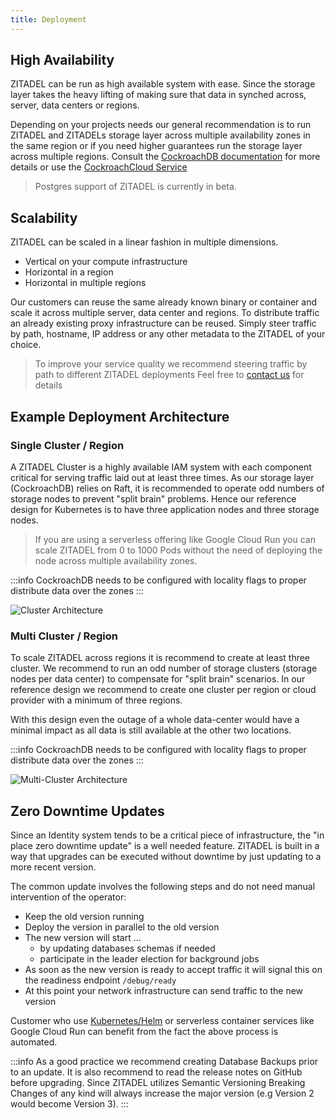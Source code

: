 ```yaml
---
title: Deployment
---
```


## High Availability

ZITADEL can be run as high available system with ease. 
Since the storage layer takes the heavy lifting of making sure that data in synched across, server, data centers or regions.

Depending on your projects needs our general recommendation is to run ZITADEL and ZITADELs storage layer across multiple availability zones in the same region or if you need higher guarantees run the storage layer across multiple regions.
Consult the [CockroachDB documentation](https://www.cockroachlabs.com/docs/) for more details or use the [CockroachCloud Service](https://www.cockroachlabs.com/docs/cockroachcloud/create-an-account.html)

> Postgres support of ZITADEL is currently in beta.

## Scalability

ZITADEL can be scaled in a linear fashion in multiple dimensions.

- Vertical on your compute infrastructure
- Horizontal in a region
- Horizontal in multiple regions

Our customers can reuse the same already known binary or container and scale it across multiple server, data center and regions.
To distribute traffic an already existing proxy infrastructure can be reused. 
Simply steer traffic by path, hostname, IP address or any other metadata to the ZITADEL of your choice.

> To improve your service quality we recommend steering traffic by path to different ZITADEL deployments
> Feel free to [contact us](https://zitadel.com/contact/) for details

## Example Deployment Architecture

### Single Cluster / Region

A ZITADEL Cluster is a highly available IAM system with each component critical for serving traffic laid out at least three times.
As our storage layer (CockroachDB) relies on Raft, it is recommended to operate odd numbers of storage nodes to prevent "split brain" problems.
Hence our reference design for Kubernetes is to have three application nodes and three storage nodes.

> If you are using a serverless offering like Google Cloud Run you can scale ZITADEL from 0 to 1000 Pods without the need of deploying the node across multiple availability zones.

:::info
CockroachDB needs to be configured with locality flags to proper distribute data over the zones
:::

![Cluster Architecture](/img/zitadel_cluster_architecture.png)

### Multi Cluster / Region

To scale ZITADEL across regions it is recommend to create at least three cluster.
We recommend to run an odd number of storage clusters (storage nodes per data center) to compensate for "split brain" scenarios.
In our reference design we recommend to create one cluster per region or cloud provider with a minimum of three regions.

With this design even the outage of a whole data-center would have a minimal impact as all data is still available at the other two locations.

:::info
CockroachDB needs to be configured with locality flags to proper distribute data over the zones
:::

![Multi-Cluster Architecture](/img/zitadel_multicluster_architecture.png)

## Zero Downtime Updates

Since an Identity system tends to be a critical piece of infrastructure, the "in place zero downtime update" is a well needed feature.
ZITADEL is built in a way that upgrades can be executed without downtime by just updating to a more recent version.

The common update involves the following steps and do not need manual intervention of the operator:

- Keep the old version running
- Deploy the version in parallel to the old version
- The new version will start ...
  - by updating databases schemas if needed
  - participate in the leader election for background jobs
- As soon as the new version is ready to accept traffic it will signal this on the readiness endpoint `/debug/ready` 
- At this point your network infrastructure can send traffic to the new version

Customer who use [Kubernetes/Helm](../../guides/deploy/kubernetes) or serverless container services like Google Cloud Run can benefit from the fact the above process is automated.

:::info
As a good practice we recommend creating Database Backups prior to an update.
It is also recommend to read the release notes on GitHub before upgrading.
Since ZITADEL utilizes Semantic Versioning Breaking Changes of any kind will always increase the major version (e.g Version 2 would become Version 3).
:::
